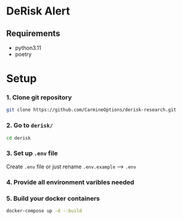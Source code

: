 # DeRisk Alert

## Requirements
 - python3.11 
 - poetry

# Setup

### 1. Clone git repository

```bash
git clone https://github.com/CarmineOptions/derisk-research.git
```

### 2. Go to `derisk/`


```bash
cd derisk 
```

### 3. Set up `.env` file

Create `.env` file or just rename `.env.example` --> `.env`

### 4. Provide all environment varibles needed

### 5. Build your docker containers

```bash
docker-compose up -d --build
```
